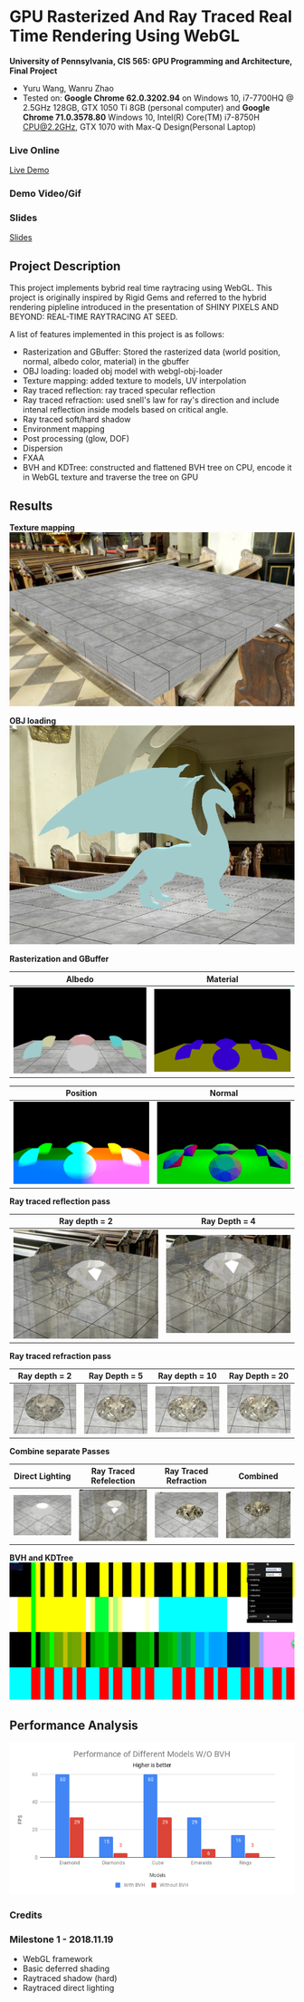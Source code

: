 GPU Rasterized And Ray Traced Real Time Rendering Using WebGL
======================

**University of Pennsylvania, CIS 565: GPU Programming and Architecture, Final Project**

* Yuru Wang, Wanru Zhao
* Tested on: **Google Chrome 62.0.3202.94** on Windows 10, i7-7700HQ @ 2.5GHz 128GB, GTX 1050 Ti 8GB (personal computer) and **Google Chrome 71.0.3578.80** Windows 10, Intel(R) Core(TM) i7-8750H CPU@2.2GHz, GTX 1070 with Max-Q Design(Personal Laptop)

### Live Online
[Live Demo](https://wanruzhao.github.io/CIS565-Final-Project/)

### Demo Video/Gif

### Slides
[Slides](https://docs.google.com/presentation/d/1IV-hGhshcx--qwChoxhV8sUtsPJW2yRIfDSoRfvkCAE/edit?usp=sharing)

## Project Description ##
This project implements bybrid real time raytracing using WebGL. This project is originally inspired by Rigid Gems and referred to the hybrid rendering pipleline introduced in the presentation of SHINY PIXELS AND BEYOND: REAL-TIME RAYTRACING AT SEED.

A list of features implemented in this project is as follows:
* Rasterization and GBuffer: Stored the rasterized data (world position, normal, albedo color, material) in the gbuffer
* OBJ loading: loaded obj model with webgl-obj-loader
* Texture mapping: added texture to models, UV interpolation
* Ray traced reflection: ray traced specular reflection
* Ray traced refraction: used snell's law for ray's direction and include intenal reflection inside models based on critical angle.
* Ray traced soft/hard shadow
* Environment mapping
* Post processing (glow, DOF)
* Dispersion
* FXAA
* BVH and KDTree: constructed and flattened BVH tree on CPU, encode it in WebGL texture and traverse the tree on GPU

## Results ##

**Texture mapping**
![](images/texture.png)


**OBJ loading**
![](images/objLoading.png)


**Rasterization and GBuffer**

| Albedo | Material |
|------|------|
| ![](images/albedo.png) | ![](images/material.png) |

| Position | Normal |
|------|------|
| ![](images/position.png) | ![](images/normal.png) |

**Ray traced reflection pass**

| Ray depth = 2 | Ray Depth = 4 |
|------|------|
| ![](images/reflect_d_2.png) | ![](images/reflect_d_4.png) |

**Ray traced refraction pass**

| Ray depth = 2 | Ray Depth = 5 | Ray depth = 10 | Ray Depth = 20 |
|------|------|------|------|
| ![](images/refract_d_2.png) | ![](images/refract_d_5.png) | ![](images/refract_d_10.png) | ![](images/refract_d_20.png) |


**Combine separate Passes**

| Direct Lighting | Ray Traced Refelection | Ray Traced Refraction | Combined |
|------|------|------|------|
| ![](images/deferredPass.png) | ![](images/reflectPass.png) | ![](images/refractPass.png) | ![](images/combined.png) |

**BVH and KDTree**
![](images/BVH.png)

## Performance Analysis ##
 ![](images/performance.png) 

### Credits


### Milestone 1 - 2018.11.19
- WebGL framework
- Basic deferred shading
- Raytraced shadow (hard)
- Raytraced direct lighting



